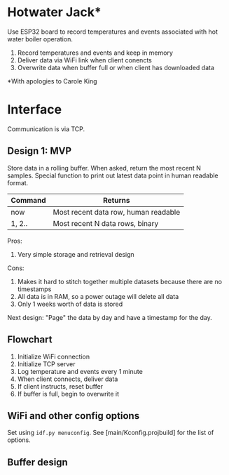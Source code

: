 # Hotwater Jack*

Use ESP32 board to record temperatures and events associated with
hot water boiler operation.

1. Record temperatures and events and keep in memory
2. Deliver data via WiFi link when client conencts
3. Overwrite data when buffer full or when client has downloaded data

*With apologies to Carole King

# Interface

Communication is via TCP. 

## Design 1: MVP

Store data in a rolling buffer. When asked, return the most recent N samples. 
Special function to print out latest data point in human readable format.

| Command  | Returns                                        |
|---       |---                                             |
| now      | Most recent data row, human readable |
| 1, 2..   | Most recent N data rows, binary |

Pros: 
1. Very simple storage and retrieval design

Cons: 
1. Makes it hard to stitch together multiple datasets because there are no timestamps
2. All data is in RAM, so a power outage will delete all data
3. Only 1 weeks worth of data is stored

Next design: "Page" the data by day and have a timestamp for the day.

## Flowchart

1. Initialize WiFi connection
2. Initialize TCP server
3. Log temperature and events every 1 minute
4. When client connects, deliver data
5. If client instructs, reset buffer
6. If buffer is full, begin to overwrite it


## WiFi and other config options

Set using `idf.py menuconfig`. See [main/Kconfig.projbuild] for the list of options.


## Buffer design
